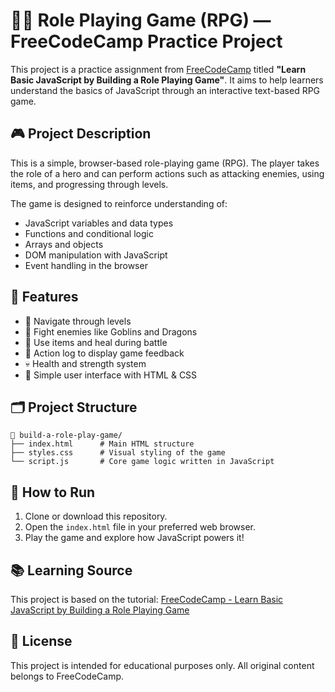 # 🧙‍♂️ Role Playing Game (RPG) — FreeCodeCamp Practice Project

This project is a practice assignment from [FreeCodeCamp](https://www.freecodecamp.org) titled **"Learn Basic JavaScript by Building a Role Playing Game"**. It aims to help learners understand the basics of JavaScript through an interactive text-based RPG game.

## 🎮 Project Description

This is a simple, browser-based role-playing game (RPG). The player takes the role of a hero and can perform actions such as attacking enemies, using items, and progressing through levels.

The game is designed to reinforce understanding of:
- JavaScript variables and data types
- Functions and conditional logic
- Arrays and objects
- DOM manipulation with JavaScript
- Event handling in the browser

## 🧩 Features

- 🔁 Navigate through levels
- 🧟 Fight enemies like Goblins and Dragons
- 🧪 Use items and heal during battle
- 💬 Action log to display game feedback
- 💀 Health and strength system
- 🧰 Simple user interface with HTML & CSS

## 🗂️ Project Structure

```plaintext
📁 build-a-role-play-game/
├── index.html      # Main HTML structure
├── styles.css      # Visual styling of the game
└── script.js       # Core game logic written in JavaScript
```

## 🚀 How to Run

1. Clone or download this repository.
2. Open the `index.html` file in your preferred web browser.
3. Play the game and explore how JavaScript powers it!

## 📚 Learning Source

This project is based on the tutorial:
[FreeCodeCamp - Learn Basic JavaScript by Building a Role Playing Game](https://www.freecodecamp.org/learn)

## 📃 License

This project is intended for educational purposes only. All original content belongs to FreeCodeCamp.
